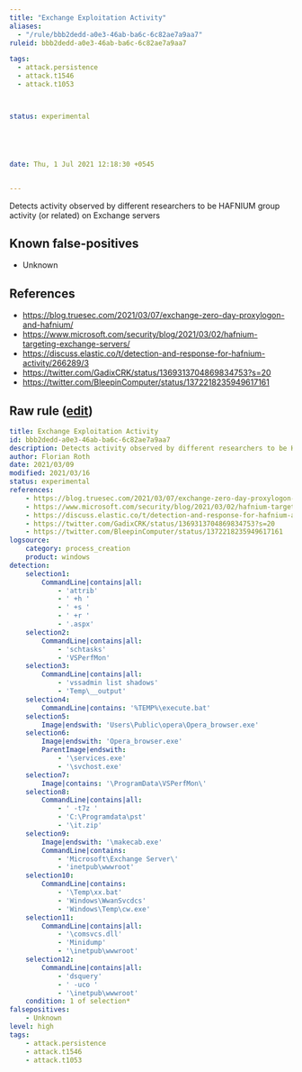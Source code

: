 ```yaml
---
title: "Exchange Exploitation Activity"
aliases:
  - "/rule/bbb2dedd-a0e3-46ab-ba6c-6c82ae7a9aa7"
ruleid: bbb2dedd-a0e3-46ab-ba6c-6c82ae7a9aa7

tags:
  - attack.persistence
  - attack.t1546
  - attack.t1053



status: experimental





date: Thu, 1 Jul 2021 12:18:30 +0545


---
```


Detects activity observed by different researchers to be HAFNIUM group activity (or related) on Exchange servers

<!--more-->


## Known false-positives

* Unknown



## References

* https://blog.truesec.com/2021/03/07/exchange-zero-day-proxylogon-and-hafnium/
* https://www.microsoft.com/security/blog/2021/03/02/hafnium-targeting-exchange-servers/
* https://discuss.elastic.co/t/detection-and-response-for-hafnium-activity/266289/3
* https://twitter.com/GadixCRK/status/1369313704869834753?s=20
* https://twitter.com/BleepinComputer/status/1372218235949617161


## Raw rule ([edit](https://github.com/SigmaHQ/sigma/edit/master/rules/windows/process_creation/proc_creation_win_apt_hafnium.yml))
```yaml
title: Exchange Exploitation Activity
id: bbb2dedd-a0e3-46ab-ba6c-6c82ae7a9aa7
description: Detects activity observed by different researchers to be HAFNIUM group activity (or related) on Exchange servers
author: Florian Roth
date: 2021/03/09
modified: 2021/03/16
status: experimental
references:
    - https://blog.truesec.com/2021/03/07/exchange-zero-day-proxylogon-and-hafnium/
    - https://www.microsoft.com/security/blog/2021/03/02/hafnium-targeting-exchange-servers/
    - https://discuss.elastic.co/t/detection-and-response-for-hafnium-activity/266289/3
    - https://twitter.com/GadixCRK/status/1369313704869834753?s=20
    - https://twitter.com/BleepinComputer/status/1372218235949617161
logsource:
    category: process_creation
    product: windows
detection:
    selection1:
        CommandLine|contains|all:
            - 'attrib'
            - ' +h '
            - ' +s '
            - ' +r '
            - '.aspx'
    selection2:
        CommandLine|contains|all:
            - 'schtasks'
            - 'VSPerfMon'
    selection3:
        CommandLine|contains|all:
            - 'vssadmin list shadows'
            - 'Temp\__output'
    selection4: 
        CommandLine|contains: '%TEMP%\execute.bat'
    selection5:
        Image|endswith: 'Users\Public\opera\Opera_browser.exe'
    selection6:
        Image|endswith: 'Opera_browser.exe'
        ParentImage|endswith:
            - '\services.exe'
            - '\svchost.exe'
    selection7:
        Image|contains: '\ProgramData\VSPerfMon\'
    selection8:
        CommandLine|contains|all:
            - ' -t7z '
            - 'C:\Programdata\pst'
            - '\it.zip'
    selection9:
        Image|endswith: '\makecab.exe'
        CommandLine|contains:
            - 'Microsoft\Exchange Server\'
            - 'inetpub\wwwroot'
    selection10:
        CommandLine|contains: 
            - '\Temp\xx.bat'
            - 'Windows\WwanSvcdcs'
            - 'Windows\Temp\cw.exe'
    selection11: 
        CommandLine|contains|all:
            - '\comsvcs.dll'
            - 'Minidump'
            - '\inetpub\wwwroot'
    selection12:
        CommandLine|contains|all:
            - 'dsquery'
            - ' -uco '
            - '\inetpub\wwwroot'
    condition: 1 of selection*
falsepositives:
    - Unknown
level: high
tags:
    - attack.persistence 
    - attack.t1546
    - attack.t1053 
```
